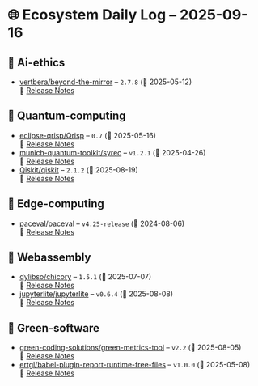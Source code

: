 # 🌐 Ecosystem Daily Log – 2025-09-16

## 🔹 Ai-ethics
- [vertbera/beyond-the-mirror](https://github.com/vertbera/beyond-the-mirror/releases/tag/2.7.8) – `2.7.8` (📅 2025-05-12)  
  🔗 [Release Notes](https://github.com/vertbera/beyond-the-mirror/releases/tag/2.7.8)

## 🔹 Quantum-computing
- [eclipse-qrisp/Qrisp](https://github.com/eclipse-qrisp/Qrisp/releases/tag/0.7) – `0.7` (📅 2025-05-16)  
  🔗 [Release Notes](https://github.com/eclipse-qrisp/Qrisp/releases/tag/0.7)
- [munich-quantum-toolkit/syrec](https://github.com/munich-quantum-toolkit/syrec/releases/tag/v1.2.1) – `v1.2.1` (📅 2025-04-26)  
  🔗 [Release Notes](https://github.com/munich-quantum-toolkit/syrec/releases/tag/v1.2.1)
- [Qiskit/qiskit](https://github.com/Qiskit/qiskit/releases/tag/2.1.2) – `2.1.2` (📅 2025-08-19)  
  🔗 [Release Notes](https://github.com/Qiskit/qiskit/releases/tag/2.1.2)

## 🔹 Edge-computing
- [paceval/paceval](https://github.com/paceval/paceval/releases/tag/v4.25-release) – `v4.25-release` (📅 2024-08-06)  
  🔗 [Release Notes](https://github.com/paceval/paceval/releases/tag/v4.25-release)

## 🔹 Webassembly
- [dylibso/chicory](https://github.com/dylibso/chicory/releases/tag/1.5.1) – `1.5.1` (📅 2025-07-07)  
  🔗 [Release Notes](https://github.com/dylibso/chicory/releases/tag/1.5.1)
- [jupyterlite/jupyterlite](https://github.com/jupyterlite/jupyterlite/releases/tag/v0.6.4) – `v0.6.4` (📅 2025-08-08)  
  🔗 [Release Notes](https://github.com/jupyterlite/jupyterlite/releases/tag/v0.6.4)

## 🔹 Green-software
- [green-coding-solutions/green-metrics-tool](https://github.com/green-coding-solutions/green-metrics-tool/releases/tag/v2.2) – `v2.2` (📅 2025-08-05)  
  🔗 [Release Notes](https://github.com/green-coding-solutions/green-metrics-tool/releases/tag/v2.2)
- [ertgl/babel-plugin-report-runtime-free-files](https://github.com/ertgl/babel-plugin-report-runtime-free-files/releases/tag/v1.0.0) – `v1.0.0` (📅 2025-05-08)  
  🔗 [Release Notes](https://github.com/ertgl/babel-plugin-report-runtime-free-files/releases/tag/v1.0.0)
